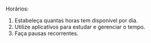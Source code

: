 Horários:

1. Estabeleça quantas horas tem disponível por dia.
2. Utilize aplicativos para estudar e gerenciar o tempo.
3. Faça pausas recorrentes.